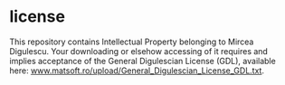 
# license
This repository contains Intellectual Property belonging to Mircea Digulescu. Your downloading or elsehow accessing of it requires and implies acceptance of the General Digulescian License (GDL), available here: www.matsoft.ro/upload/General_Digulescian_License_GDL.txt.
